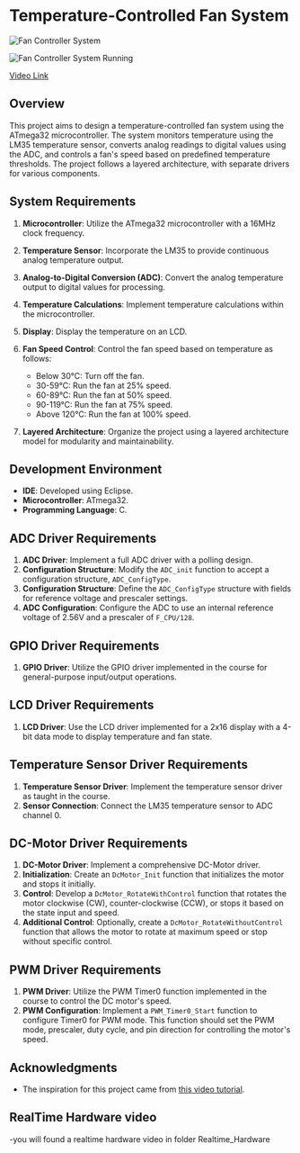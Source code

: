 # Temperature-Controlled Fan System

![Fan Controller System](https://drive.google.com/uc?id=1CMguAcIYwYhyzQvd5jVY6te83uz-7_k2)

![Fan Controller System Running](https://drive.google.com/file/d/1WR-cv9JQTgmutqlIVqX8LgUKLo5PoyR1/view)

[Video Link](https://www.linkedin.com/posts/ahmed-abd-elgleel-95a675252_embeddedsystems-innovation-engineeringexcellence-activity-7119229549002784768-aFJi?utm_source=share&utm_medium=member_desktop)


## Overview
This project aims to design a temperature-controlled fan system using the ATmega32 microcontroller. The system monitors temperature using the LM35 temperature sensor, converts analog readings to digital values using the ADC, and controls a fan's speed based on predefined temperature thresholds. The project follows a layered architecture, with separate drivers for various components.

## System Requirements
1. **Microcontroller**: Utilize the ATmega32 microcontroller with a 16MHz clock frequency.
2. **Temperature Sensor**: Incorporate the LM35 to provide continuous analog temperature output.
3. **Analog-to-Digital Conversion (ADC)**: Convert the analog temperature output to digital values for processing.
4. **Temperature Calculations**: Implement temperature calculations within the microcontroller.
5. **Display**: Display the temperature on an LCD.
6. **Fan Speed Control**: Control the fan speed based on temperature as follows:
   - Below 30°C: Turn off the fan.
   - 30-59°C: Run the fan at 25% speed.
   - 60-89°C: Run the fan at 50% speed.
   - 90-119°C: Run the fan at 75% speed.
   - Above 120°C: Run the fan at 100% speed.

7. **Layered Architecture**: Organize the project using a layered architecture model for modularity and maintainability.

## Development Environment
- **IDE**: Developed using Eclipse.
- **Microcontroller**: ATmega32.
- **Programming Language**: C.

## ADC Driver Requirements
1. **ADC Driver**: Implement a full ADC driver with a polling design.
2. **Configuration Structure**: Modify the `ADC_init` function to accept a configuration structure, `ADC_ConfigType`.
3. **Configuration Structure**: Define the `ADC_ConfigType` structure with fields for reference voltage and prescaler settings.
4. **ADC Configuration**: Configure the ADC to use an internal reference voltage of 2.56V and a prescaler of `F_CPU/128`.

## GPIO Driver Requirements
1. **GPIO Driver**: Utilize the GPIO driver implemented in the course for general-purpose input/output operations.

## LCD Driver Requirements
1. **LCD Driver**: Use the LCD driver implemented for a 2x16 display with a 4-bit data mode to display temperature and fan state.

## Temperature Sensor Driver Requirements
1. **Temperature Sensor Driver**: Implement the temperature sensor driver as taught in the course.
2. **Sensor Connection**: Connect the LM35 temperature sensor to ADC channel 0.

## DC-Motor Driver Requirements
1. **DC-Motor Driver**: Implement a comprehensive DC-Motor driver.
2. **Initialization**: Create an `DcMotor_Init` function that initializes the motor and stops it initially.
3. **Control**: Develop a `DcMotor_RotateWithControl` function that rotates the motor clockwise (CW), counter-clockwise (CCW), or stops it based on the state input and speed.
4. **Additional Control**: Optionally, create a `DcMotor_RotateWithoutControl` function that allows the motor to rotate at maximum speed or stop without specific control.

## PWM Driver Requirements
1. **PWM Driver**: Utilize the PWM Timer0 function implemented in the course to control the DC motor's speed.
2. **PWM Configuration**: Implement a `PWM_Timer0_Start` function to configure Timer0 for PWM mode. This function should set the PWM mode, prescaler, duty cycle, and pin direction for controlling the motor's speed.

## Acknowledgments
- The inspiration for this project came from [this video tutorial](https://youtu.be/RFQGjcikfK4).
## RealTime Hardware video
-you will found a realtime hardware video in folder Realtime_Hardware
